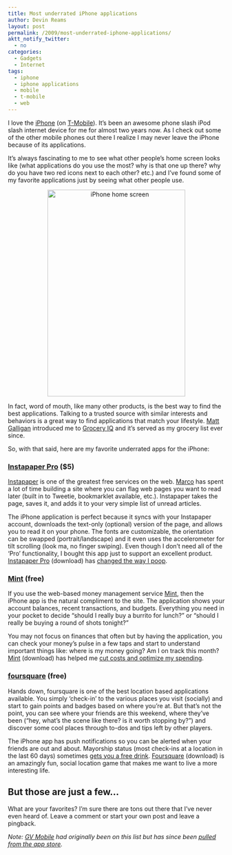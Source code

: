 ```yaml
---
title: Most underrated iPhone applications
author: Devin Reams
layout: post
permalink: /2009/most-underrated-iphone-applications/
aktt_notify_twitter:
  - no
categories:
  - Gadgets
  - Internet
tags:
  - iphone
  - iphone applications
  - mobile
  - t-mobile
  - web
---
```

I love the [iPhone][1] (on [T-Mobile][2]). It&#8217;s been an awesome phone slash iPod slash internet device for me for almost two years now. As I check out some of the other mobile phones out there I realize I may never leave the iPhone because of its applications.

It&#8217;s always fascinating to me to see what other people&#8217;s home screen looks like (what applications do you use the most? why is that one up there? why do you have two red icons next to each other? etc.) and I&#8217;ve found some of my favorite applications just by seeing what other people use.

<div style="text-align:center">
  <a href="http://www.flickr.com/photos/devdev/3765054407/" title="iPhone home screen by devinreams, on Flickr"><img src="http://farm4.static.flickr.com/3039/3765054407_7d5011cbfd_o.jpg" width="320" height="480" alt="iPhone home screen" /></a>
</div>

In fact, word of mouth, like many other products, is the best way to find the best applications. Talking to a trusted source with similar interests and behaviors is a great way to find applications that match your lifestyle. [Matt Galligan][3] introduced me to [Grocery IQ][4] and it&#8217;s served as my grocery list ever since.

So, with that said, here are my favorite underrated apps for the iPhone:

### [Instapaper Pro][5] ($5)

[Instapaper][6] is one of the greatest free services on the web. [Marco][7] has spent a lot of time building a site where you can flag web pages you want to read later (built in to Tweetie, bookmarklet available, etc.). Instapaper takes the page, saves it, and adds it to your very simple list of unread articles.

The iPhone application is perfect because it syncs with your Instapaper account, downloads the text-only (optional) version of the page, and allows you to read it on your phone. The fonts are customizable, the orientation can be swapped (portrait/landscape) and it even uses the accelerometer for tilt scrolling (look ma, no finger swiping). Even though I don&#8217;t need all of the &#8216;Pro&#8217; functionality, I bought this app just to support an excellent product. [Instapaper Pro][8] (download) has [changed the way I poop][9].

### [Mint][10] (free)

If you use the web-based money management service [Mint][11], then the iPhone app is the natural compliment to the site. The application shows your account balances, recent transactions, and budgets. Everything you need in your pocket to decide &#8220;should I really buy a burrito for lunch?&#8221; or &#8220;should I really be buying a round of shots tonight?&#8221;

You may not focus on finances that often but by having the application, you can check your money&#8217;s pulse in a few taps and start to understand important things like: where is my money going? Am I on track this month? [Mint][12] (download) has helped me [cut costs and optimize my spending][13].

### [foursquare][14] (free)

Hands down, foursquare is one of the best location based applications available. You simply &#8216;check-in&#8217; to the various places you visit (socially) and start to gain points and badges based on where you&#8217;re at. But that&#8217;s not the point, you can see where your friends are this weekend, where they&#8217;ve been (&#8220;hey, what&#8217;s the scene like there? is it worth stopping by?&#8221;) and discover some cool places through to-dos and tips left by other players.

The iPhone app has push notifications so you can be alerted when your friends are out and about. Mayorship status (most check-ins at a location in the last 60 days) sometimes [gets you a free drink][15]. [Foursquare][16] (download) is an amazingly fun, social location game that makes me want to live a more interesting life.

## But those are just a few&#8230;

What are your favorites? I&#8217;m sure there are tons out there that I&#8217;ve never even heard of. Leave a comment or start your own post and leave a pingback.

*Note: [GV Mobile][17] had originally been on this list but has since been [pulled from the app store][18].*

 [1]: http://www.apple.com/iphone
 [2]: http://www.t-mobile.com
 [3]: http://twitter.com/mg
 [4]: http://www.groceryiq.com/groceryiq/index.html
 [5]: http://www.instapaper.com/iphone
 [6]: http://www.instapaper.com/
 [7]: http://www.marco.org/about
 [8]: http://phobos.apple.com/WebObjects/MZStore.woa/wa/viewSoftware?id=288545208&#038;mt=8
 [9]: http://twitter.threadless.com/product/1868/Having_an_iPhone_has_completely_changed_the_way_I_poop
 [10]: http://www.mint.com/features/iphone/
 [11]: http://www.mint.com/
 [12]: http://itunes.apple.com/WebObjects/MZStore.woa/wa/viewSoftware?id=300238550&#038;mt=8
 [13]: http://www.scroogestrategy.com/
 [14]: http://playfoursquare.com/overview
 [15]: http://foursquare.tumblr.com/post/142829810/superamit-off-for-foursquare-checkins-and
 [16]: http://itunes.com/app/foursquare
 [17]: http://www.seankovacs.com/index.php/2009/07/gv-mobile-is-getting-pulled-from-app-store/
 [18]: http://www.techcrunch.com/2009/07/27/apple-is-growing-rotten-to-the-core-and-its-likely-atts-fault/